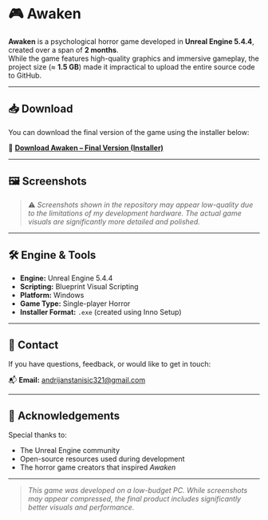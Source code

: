 # 🎮 Awaken

**Awaken** is a psychological horror game developed in **Unreal Engine 5.4.4**, created over a span of **2 months**.  
While the game features high-quality graphics and immersive gameplay, the project size (≈ **1.5 GB**) made it impractical to upload the entire source code to GitHub.

---

## 📥 Download

You can download the final version of the game using the installer below:

🔗 **[Download Awaken – Final Version (Installer)](https://www.dropbox.com/scl/fi/epqmidlwps1pcyipv769i/Awaken-Final-Version-Installer.exe?rlkey=4f50xfbu0ppnhsz1rjkequucz&st=l7gys8nv&dl=0)**

---

## 🖼️ Screenshots

> ⚠️ *Screenshots shown in the repository may appear low-quality due to the limitations of my development hardware. The actual game visuals are significantly more detailed and polished.*

---

## 🛠️ Engine & Tools

- **Engine:** Unreal Engine 5.4.4  
- **Scripting:** Blueprint Visual Scripting  
- **Platform:** Windows  
- **Game Type:** Single-player Horror  
- **Installer Format:** `.exe` (created using Inno Setup)

---

## 📧 Contact

If you have questions, feedback, or would like to get in touch:

📬 **Email:** [andrijanstanisic321@gmail.com](mailto:andrijanstanisic321@gmail.com)

---

## 🙏 Acknowledgements

Special thanks to:

- The Unreal Engine community
- Open-source resources used during development
- The horror game creators that inspired *Awaken*

---

> *This game was developed on a low-budget PC. While screenshots may appear compressed, the final product includes significantly better visuals and performance.*
